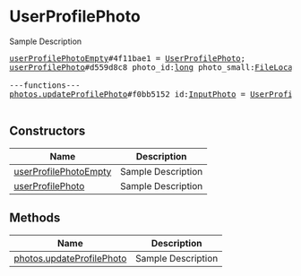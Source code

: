# UserProfilePhoto

Sample Description

<pre>
<a href="../constructor/userProfilePhotoEmpty">userProfilePhotoEmpty</a>#4f11bae1 = <a href="../type/UserProfilePhoto.md">UserProfilePhoto</a>;
<a href="../constructor/userProfilePhoto">userProfilePhoto</a>#d559d8c8 photo_id:<a href="../type/long.md">long</a> photo_small:<a href="../type/FileLocation.md">FileLocation</a> photo_big:<a href="../type/FileLocation.md">FileLocation</a> = <a href="../type/UserProfilePhoto.md">UserProfilePhoto</a>;

---functions---
<a href="../method/photos.updateProfilePhoto">photos.updateProfilePhoto</a>#f0bb5152 id:<a href="../type/InputPhoto.md">InputPhoto</a> = <a href="../type/UserProfilePhoto.md">UserProfilePhoto</a>;

</pre>

## Constructors

| Name | Description |
|------|-------------|
| [userProfilePhotoEmpty](../constructor/userProfilePhotoEmpty.md) | Sample Description |
| [userProfilePhoto](../constructor/userProfilePhoto.md) | Sample Description |

## Methods

| Name | Description |
|------|-------------|
| [photos.updateProfilePhoto](../method/photos.updateProfilePhoto.md) | Sample Description |
